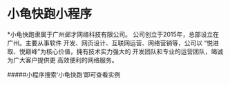 # 小龟快跑小程序
*小龟快跑隶属于广州邺才网络科技有限公司。
公司创立于2015年，总部设立在广州。主要从事软件
开发、网页设计、互联网运营、网络营销等，公司以
“悦进取、悦巅峰”为核心价值，拥有技术实力强大的
开发团队和专业的运营团队，竭诚为广大客户提供更
高效便利的网络服务。

#####小程序搜索‘小龟快跑’即可查看实例
